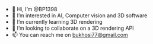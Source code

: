 - 👋 Hi, I’m @BP1398
- 👀 I’m interested in AI, Computer vision and 3D software
- 🌱 I’m currently learning 3D rendering 
- 💞️ I’m looking to collaborate on a 3D rendering API
- 📫 You can reach me on bukhosi77@gmail.com

<!---
BP1398/BP1398 is a ✨ special ✨ repository because its `README.md` (this file) appears on your GitHub profile.
You can click the Preview link to take a look at your changes.
--->
